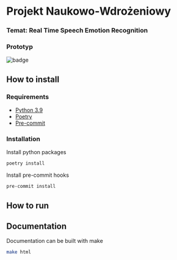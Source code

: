 # Projekt Naukowo-Wdrożeniowy

### Temat: Real Time Speech Emotion Recognition
### Prototyp

![badge](https://img.shields.io/endpoint?url=https://gist.githubusercontent.com/greenpp/945bb032814d966ad859f99e23f7fe18/raw/badge.json)

## How to install

### Requirements
- [Python 3.9](https://www.python.org/)
- [Poetry](https://python-poetry.org/)
- [Pre-commit](https://pre-commit.com/)

### Installation
Install python packages
```sh
poetry install
```
Install pre-commit hooks
```sh
pre-commit install
```

## How to run

## Documentation
Documentation can be built with make
```sh
make html
```
